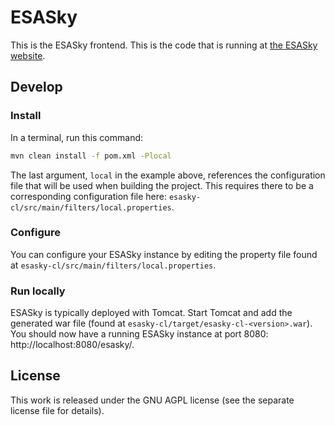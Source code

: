 # ESASky

This is the ESASky frontend. This is the code that is running at [the ESASky website](https://sky.esa.int/esasky/).

## Develop

### Install

In a terminal, run this command:

```bash
mvn clean install -f pom.xml -Plocal
```

The last argument, `local` in the example above, references the configuration file that will be used when building the project. This requires there to be a corresponding configuration file here: `esasky-cl/src/main/filters/local.properties`.

### Configure

You can configure your ESASky instance by editing the property file found at `esasky-cl/src/main/filters/local.properties`.

### Run locally

ESASky is typically deployed with Tomcat. Start Tomcat and add the generated war file (found at `esasky-cl/target/esasky-cl-<version>.war`). You should now have a running ESASky instance at port 8080: http://localhost:8080/esasky/.

## License

This work is released under the GNU AGPL license (see the separate license file for details).
